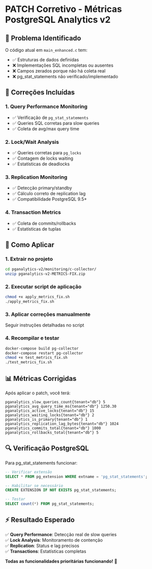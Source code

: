 # PATCH Corretivo - Métricas PostgreSQL Analytics v2

## 🚨 Problema Identificado

O código atual em `main_enhanced.c` tem:
- ✅ Estruturas de dados definidas
- ❌ Implementações SQL incompletas ou ausentes
- ❌ Campos zerados porque não há coleta real
- ❌ pg_stat_statements não verificado/implementado

## 🔧 Correções Incluídas

### 1. Query Performance Monitoring
- ✅ Verificação de `pg_stat_statements`
- ✅ Queries SQL corretas para slow queries
- ✅ Coleta de avg/max query time

### 2. Lock/Wait Analysis  
- ✅ Queries corretas para `pg_locks`
- ✅ Contagem de locks waiting
- ✅ Estatísticas de deadlocks

### 3. Replication Monitoring
- ✅ Detecção primary/standby
- ✅ Cálculo correto de replication lag
- ✅ Compatibilidade PostgreSQL 9.5+

### 4. Transaction Metrics
- ✅ Coleta de commits/rollbacks
- ✅ Estatísticas de tuplas

## 🚀 Como Aplicar

### 1. Extrair no projeto
```bash
cd pganalytics-v2/monitoring/c-collector/
unzip pganalytics-v2-METRICS-FIX.zip
```

### 2. Executar script de aplicação
```bash
chmod +x apply_metrics_fix.sh
./apply_metrics_fix.sh
```

### 3. Aplicar correções manualmente
Seguir instruções detalhadas no script

### 4. Recompilar e testar
```bash
docker-compose build pg-collector
docker-compose restart pg-collector
chmod +x test_metrics_fix.sh
./test_metrics_fix.sh
```

## 📊 Métricas Corrigidas

Após aplicar o patch, você terá:

```
pganalytics_slow_queries_count{tenant="db"} 5
pganalytics_avg_query_time_ms{tenant="db"} 1250.30
pganalytics_active_locks{tenant="db"} 15
pganalytics_waiting_locks{tenant="db"} 2
pganalytics_is_primary{tenant="db"} 1
pganalytics_replication_lag_bytes{tenant="db"} 1024
pganalytics_commits_total{tenant="db"} 1000
pganalytics_rollbacks_total{tenant="db"} 5
```

## 🔍 Verificação PostgreSQL

Para pg_stat_statements funcionar:

```sql
-- Verificar extensão
SELECT * FROM pg_extension WHERE extname = 'pg_stat_statements';

-- Habilitar se necessário
CREATE EXTENSION IF NOT EXISTS pg_stat_statements;

-- Testar
SELECT count(*) FROM pg_stat_statements;
```

## ⚡ Resultado Esperado

✅ **Query Performance**: Detecção real de slow queries  
✅ **Lock Analysis**: Monitoramento de contenção  
✅ **Replication**: Status e lag precisos  
✅ **Transactions**: Estatísticas completas  

**Todas as funcionalidades prioritárias funcionando!** 🎉
